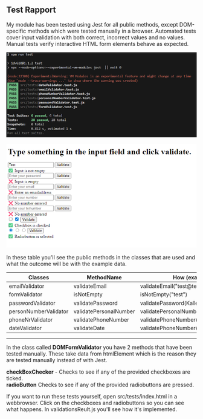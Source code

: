 ## Test Rapport

My module has been tested using Jest for all public methods, except DOM-specific methods which were tested manually in a browser. Automated tests cover input validation with both correct, incorrect values and no values. Manual tests verify interactive HTML form elements behave as expected.

![alt text](src/images/tests.png)

![alt text](src/images/html.png)

In these table you'll see the public methods in the classes that are used and what the outcome will be with the example data.

| Classes               | MethodName               | How (example)                         | Result |
|-----------------------|--------------------------|---------------------------------------|--------|
| emailValidator        | validateEmail            | validateEmail("test@test")            | False  |
| formValidator         | isNotEmpty               | isNotEmpty("test")                    | True   |
| passwordValidator     | validatePassword         | validatePassword(Kalle)               | False  |
| personNumberValidator | validatePersonalNumber   | validatePersonalNumber("1212121212")  | True   |
| phoneNrValidator      | validatePhoneNumber      | validatePhoneNumber("070 123 12 34")  | True   |
| dateValidator      |  validateDate    | validatePhoneNumber("2025-09-30")  | True   |




---
In the class called **DOMFormValidator** you have 2 methods that have been tested manually. These take data from htmlElement which is the reason they are tested manually instead of with Jest.

**checkBoxChecker** - Checks to see if any of the provided checkboxes are ticked.  
**radioButton** Checks to see if any of the provided radiobuttons are pressed.

If you want to run these tests yourself, open src/tests/index.html in a webbrowser. Click on the checkboxes and radiobuttons so you can see what happens. In validationsReult.js you'll see how it's implemented.



